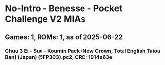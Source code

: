 # No-Intro - Benesse - Pocket Challenge V2 MIAs
## Games: 1, ROMs: 1, as of 2025-06-22

### Chuu 3 Ei - Suu - Koumin Pack (New Crown, Total English Taiou Ban) (Japan) (5FP303).pc2, CRC: 1914e63e
